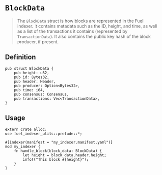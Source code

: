 # `BlockData`

> The `BlockData` struct is how blocks are represented in the Fuel indexer. It contains metadata such as the ID, height, and time, as well as a list of the transactions it contains (represented by `TransactionData`). It also contains the public key hash of the block producer, if present.

## Definition

```rust,ignore
pub struct BlockData {
    pub height: u32,
    pub id: Bytes32,
    pub header: Header,
    pub producer: Option<Bytes32>,
    pub time: i64,
    pub consensus: Consensus,
    pub transactions: Vec<TransactionData>,
}
```

## Usage

```rust,ignore
extern crate alloc;
use fuel_indexer_utils::prelude::*;

#[indexer(manifest = "my_indexer.manifest.yaml")]
mod my_indexer {
    fn handle_block(block_data: BlockData) {
        let height = block_data.header.height;
        info!("This block #{height}");
    }
}
```